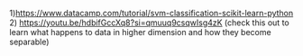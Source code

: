 1)https://www.datacamp.com/tutorial/svm-classification-scikit-learn-python
2) https://youtu.be/hdbifGccXq8?si=qmuuq9csqwIsg4zK (check this out to learn what happens to data in higher dimension and how they become separable)
